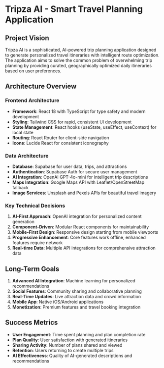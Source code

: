 # Tripza AI - Smart Travel Planning Application

## Project Vision
Tripza AI is a sophisticated, AI-powered trip planning application designed to generate personalized travel itineraries with intelligent route optimization. The application aims to solve the common problem of overwhelming trip planning by providing curated, geographically optimized daily itineraries based on user preferences.

## Architecture Overview

### Frontend Architecture
- **Framework**: React 18 with TypeScript for type safety and modern development
- **Styling**: Tailwind CSS for rapid, consistent UI development
- **State Management**: React hooks (useState, useEffect, useContext) for local state
- **Routing**: React Router for client-side navigation
- **Icons**: Lucide React for consistent iconography

### Data Architecture
- **Database**: Supabase for user data, trips, and attractions
- **Authentication**: Supabase Auth for secure user management
- **AI Integration**: OpenAI GPT-4o-mini for intelligent trip descriptions
- **Maps Integration**: Google Maps API with Leaflet/OpenStreetMap fallback
- **Image Services**: Unsplash and Pexels APIs for beautiful travel imagery

### Key Technical Decisions
1. **AI-First Approach**: OpenAI integration for personalized content generation
2. **Component-Driven**: Modular React components for maintainability
3. **Mobile-First Design**: Responsive design starting from mobile viewports
4. **Progressive Enhancement**: Core features work offline, enhanced features require network
5. **Real-time Data**: Multiple API integrations for comprehensive attraction data

## Long-Term Goals
1. **Advanced AI Integration**: Machine learning for personalized recommendations
2. **Social Features**: Community sharing and collaborative planning
3. **Real-Time Updates**: Live attraction data and crowd information
4. **Mobile App**: Native iOS/Android applications
5. **Monetization**: Premium features and travel booking integration

## Success Metrics
- **User Engagement**: Time spent planning and plan completion rate
- **Plan Quality**: User satisfaction with generated itineraries
- **Sharing Activity**: Number of plans shared and viewed
- **Retention**: Users returning to create multiple trips
- **AI Effectiveness**: Quality of AI-generated descriptions and recommendations